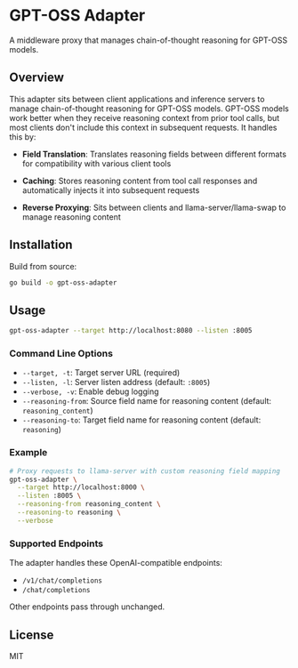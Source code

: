 # GPT-OSS Adapter

A middleware proxy that manages chain-of-thought reasoning for GPT-OSS models.

## Overview

This adapter sits between client applications and inference servers to manage
chain-of-thought reasoning for GPT-OSS models. GPT-OSS models work better when
they receive reasoning context from prior tool calls, but most clients don't
include this context in subsequent requests. It handles this by:

- **Field Translation**: Translates reasoning fields between different formats
  for compatibility with various client tools

- **Caching**: Stores reasoning content from tool call responses and
  automatically injects it into subsequent requests

- **Reverse Proxying**: Sits between clients and llama-server/llama-swap to
  manage reasoning content

## Installation

Build from source:

```bash
go build -o gpt-oss-adapter
```

## Usage

```bash
gpt-oss-adapter --target http://localhost:8080 --listen :8005
```

### Command Line Options

- `--target, -t`: Target server URL (required)
- `--listen, -l`: Server listen address (default: `:8005`)
- `--verbose, -v`: Enable debug logging
- `--reasoning-from`: Source field name for reasoning content (default: `reasoning_content`)
- `--reasoning-to`: Target field name for reasoning content (default: `reasoning`)

### Example

```bash
# Proxy requests to llama-server with custom reasoning field mapping
gpt-oss-adapter \
  --target http://localhost:8000 \
  --listen :8005 \
  --reasoning-from reasoning_content \
  --reasoning-to reasoning \
  --verbose
```

### Supported Endpoints

The adapter handles these OpenAI-compatible endpoints:

- `/v1/chat/completions`
- `/chat/completions`

Other endpoints pass through unchanged.

## License

MIT
